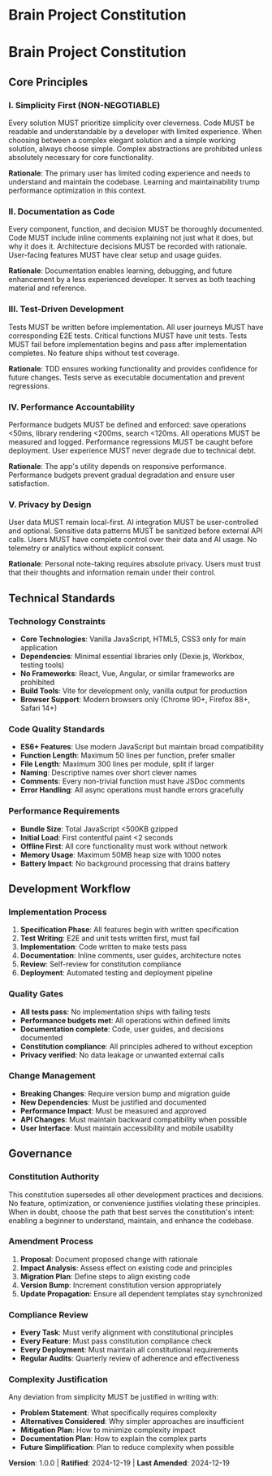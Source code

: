 # Brain Project Constitution

# Brain Project Constitution

<!--
HTML Comment: Sync Impact Report
Version Change: Template → 1.0.0
Modified Principles: All principles defined from template
Added Sections: All core sections established
Removed Sections: None (initial creation)
Templates Requiring Updates: ✅ All templates aligned with constitution
Follow-up TODOs: None - all placeholders resolved
-->

## Core Principles

### I. Simplicity First (NON-NEGOTIABLE)
Every solution MUST prioritize simplicity over cleverness. Code MUST be readable and understandable by a developer with limited experience. When choosing between a complex elegant solution and a simple working solution, always choose simple. Complex abstractions are prohibited unless absolutely necessary for core functionality.

**Rationale**: The primary user has limited coding experience and needs to understand and maintain the codebase. Learning and maintainability trump performance optimization in this context.

### II. Documentation as Code
Every component, function, and decision MUST be thoroughly documented. Code MUST include inline comments explaining not just what it does, but why it does it. Architecture decisions MUST be recorded with rationale. User-facing features MUST have clear setup and usage guides.

**Rationale**: Documentation enables learning, debugging, and future enhancement by a less experienced developer. It serves as both teaching material and reference.

### III. Test-Driven Development
Tests MUST be written before implementation. All user journeys MUST have corresponding E2E tests. Critical functions MUST have unit tests. Tests MUST fail before implementation begins and pass after implementation completes. No feature ships without test coverage.

**Rationale**: TDD ensures working functionality and provides confidence for future changes. Tests serve as executable documentation and prevent regressions.

### IV. Performance Accountability
Performance budgets MUST be defined and enforced: save operations <50ms, library rendering <200ms, search <120ms. All operations MUST be measured and logged. Performance regressions MUST be caught before deployment. User experience MUST never degrade due to technical debt.

**Rationale**: The app's utility depends on responsive performance. Performance budgets prevent gradual degradation and ensure user satisfaction.

### V. Privacy by Design
User data MUST remain local-first. AI integration MUST be user-controlled and optional. Sensitive data patterns MUST be sanitized before external API calls. Users MUST have complete control over their data and AI usage. No telemetry or analytics without explicit consent.

**Rationale**: Personal note-taking requires absolute privacy. Users must trust that their thoughts and information remain under their control.

## Technical Standards

### Technology Constraints
- **Core Technologies**: Vanilla JavaScript, HTML5, CSS3 only for main application
- **Dependencies**: Minimal essential libraries only (Dexie.js, Workbox, testing tools)
- **No Frameworks**: React, Vue, Angular, or similar frameworks are prohibited
- **Build Tools**: Vite for development only, vanilla output for production
- **Browser Support**: Modern browsers only (Chrome 90+, Firefox 88+, Safari 14+)

### Code Quality Standards
- **ES6+ Features**: Use modern JavaScript but maintain broad compatibility
- **Function Length**: Maximum 50 lines per function, prefer smaller
- **File Length**: Maximum 300 lines per module, split if larger
- **Naming**: Descriptive names over short clever names
- **Comments**: Every non-trivial function must have JSDoc comments
- **Error Handling**: All async operations must handle errors gracefully

### Performance Requirements
- **Bundle Size**: Total JavaScript <500KB gzipped
- **Initial Load**: First contentful paint <2 seconds
- **Offline First**: All core functionality must work without network
- **Memory Usage**: Maximum 50MB heap size with 1000 notes
- **Battery Impact**: No background processing that drains battery

## Development Workflow

### Implementation Process
1. **Specification Phase**: All features begin with written specification
2. **Test Writing**: E2E and unit tests written first, must fail
3. **Implementation**: Code written to make tests pass
4. **Documentation**: Inline comments, user guides, architecture notes
5. **Review**: Self-review for constitution compliance
6. **Deployment**: Automated testing and deployment pipeline

### Quality Gates
- **All tests pass**: No implementation ships with failing tests
- **Performance budgets met**: All operations within defined limits
- **Documentation complete**: Code, user guides, and decisions documented
- **Constitution compliance**: All principles adhered to without exception
- **Privacy verified**: No data leakage or unwanted external calls

### Change Management
- **Breaking Changes**: Require version bump and migration guide
- **New Dependencies**: Must be justified and documented
- **Performance Impact**: Must be measured and approved
- **API Changes**: Must maintain backward compatibility when possible
- **User Interface**: Must maintain accessibility and mobile usability

## Governance

### Constitution Authority
This constitution supersedes all other development practices and decisions. No feature, optimization, or convenience justifies violating these principles. When in doubt, choose the path that best serves the constitution's intent: enabling a beginner to understand, maintain, and enhance the codebase.

### Amendment Process
1. **Proposal**: Document proposed change with rationale
2. **Impact Analysis**: Assess effect on existing code and principles
3. **Migration Plan**: Define steps to align existing code
4. **Version Bump**: Increment constitution version appropriately
5. **Update Propagation**: Ensure all dependent templates stay synchronized

### Compliance Review
- **Every Task**: Must verify alignment with constitutional principles
- **Every Feature**: Must pass constitution compliance check
- **Every Deployment**: Must maintain all constitutional requirements
- **Regular Audits**: Quarterly review of adherence and effectiveness

### Complexity Justification
Any deviation from simplicity MUST be justified in writing with:
- **Problem Statement**: What specifically requires complexity
- **Alternatives Considered**: Why simpler approaches are insufficient  
- **Mitigation Plan**: How to minimize complexity impact
- **Documentation Plan**: How to explain the complex parts
- **Future Simplification**: Plan to reduce complexity when possible

**Version**: 1.0.0 | **Ratified**: 2024-12-19 | **Last Amended**: 2024-12-19